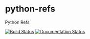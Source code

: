 # python-refs
Python Refs

[![Build Status](https://app.travis-ci.com/ivangeorgiev/python-refs.svg?branch=main)](https://app.travis-ci.com/ivangeorgiev/python-refs)
[![Documentation Status](https://readthedocs.org/projects/python-refs/badge/?version=latest)](https://python-refs.readthedocs.io/en/latest/?badge=latest)
